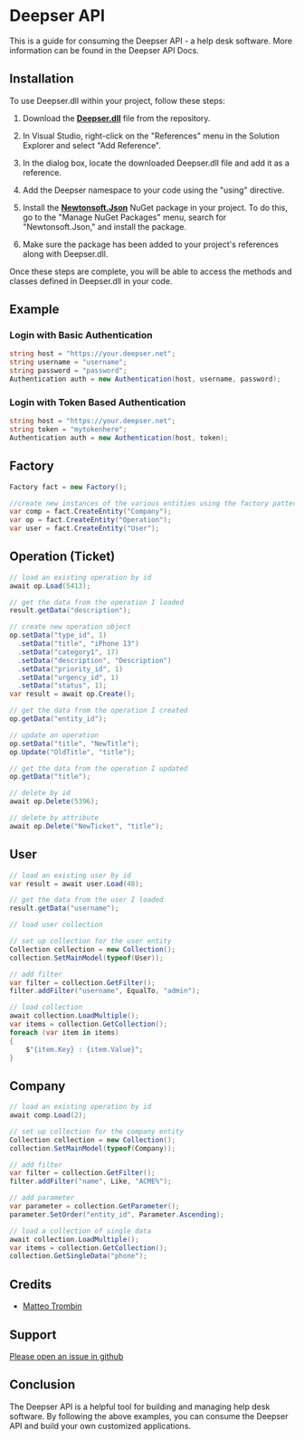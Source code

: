 # Deepser API
This is a guide for consuming the Deepser API - a help desk software. More information can be found in the Deepser API Docs.

## Installation
To use Deepser.dll within your project, follow these steps:

1. Download the **[Deepser.dll](https://github.com/MatteoTrombin/api-csharp/blob/main/Deepser.dll)** file from the repository.

2. In Visual Studio, right-click on the "References" menu in the Solution Explorer and select "Add Reference".

3. In the dialog box, locate the downloaded Deepser.dll file and add it as a reference.

4. Add the Deepser namespace to your code using the "using" directive.

5. Install the **[Newtonsoft.Json](https://www.newtonsoft.com/json)** NuGet package in your project. To do this, go to the "Manage NuGet Packages" menu, search for "Newtonsoft.Json," and install the package.

6. Make sure the package has been added to your project's references along with Deepser.dll.

Once these steps are complete, you will be able to access the methods and classes defined in Deepser.dll in your code.

## Example

### Login with Basic Authentication
```c#
string host = "https://your.deepser.net";
string username = "username";
string password = "password";
Authentication auth = new Authentication(host, username, password);
```

### Login with Token Based Authentication

```c#
string host = "https://your.deepser.net";
string token = "mytokenhere";
Authentication auth = new Authentication(host, token);
```

## Factory
```c#
Factory fact = new Factory();

//create new instances of the various entities using the factory pattern
var comp = fact.CreateEntity("Company");
var op = fact.CreateEntity("Operation");
var user = fact.CreateEntity("User");
```

## Operation (Ticket)
```c#
// load an existing operation by id
await op.Load(5413);

// get the data from the operation I loaded
result.getData("description");

// create new operation object
op.setData("type_id", 1)
  .setData("title", "iPhone 13")
  .setData("category1", 17)
  .setData("description", "Description")
  .setData("priority_id", 1)
  .setData("urgency_id", 1)
  .setData("status", 1);
var result = await op.Create();

// get the data from the operation I created
op.getData("entity_id");

// update an operation
op.setData("title", "NewTitle");
op.Update("OldTitle", "title");

// get the data from the operation I updated
op.getData("title");

// delete by id 
await op.Delete(5396);

// delete by attribute
await op.Delete("NewTicket", "title");
```

## User
```c#
// load an existing user by id
var result = await user.Load(48);

// get the data from the user I loaded
result.getData("username"); 

// load user collection

// set up collection for the user entity
Collection collection = new Collection();
collection.SetMainModel(typeof(User));

// add filter
var filter = collection.GetFilter();
filter.addFilter("username", EqualTo, "admin");

// load collection
await collection.LoadMultiple();
var items = collection.GetCollection();
foreach (var item in items)
{
    $"{item.Key} : {item.Value}";
}
```

## Company
```c#
// load an existing operation by id
await comp.Load(2);

// set up collection for the company entity
Collection collection = new Collection();
collection.SetMainModel(typeof(Company));

// add filter
var filter = collection.GetFilter();
filter.addFilter("name", Like, "ACME%");

// add parameter
var parameter = collection.GetParameter();
parameter.SetOrder("entity_id", Parameter.Ascending);

// load a collection of single data
await collection.LoadMultiple();
var items = collection.GetCollection();
collection.GetSingleData("phone");
```

## Credits
* [Matteo Trombin](https://github.com/MatteoTrombin)

## Support
[Please open an issue in github](https://github.com/MatteoTrombin/Deepser-Api-CSharp/issues)

## Conclusion

The Deepser API is a helpful tool for building and managing help desk software. By following the above examples, you can consume the Deepser API and build your own customized applications.
